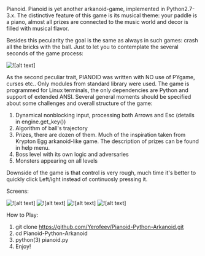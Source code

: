 Pianoid.
Pianoid is yet another arkanoid-game, implemented in Python2.7-3.x. The distinctive feature of this game is its musical theme: your paddle is a piano, almost all prizes are connected to the music world and decor is filled with musical flavor.

Besides this pecularity the goal is the same as always in such games: crash all the bricks with the ball. Just to let you to contemplate the several seconds of the game process:


![![alt text]]( https://github.com/Yerofeev/Pianoid-Python-Arkanoid/blob/master/pics/pianoid_1.gif)

 As the second peculiar trait, PIANOID was written with NO use of PYgame, curses etc.. Only modules from standard library were used. The game is programmed for Linux terminals, the only dependencies are Python and support of extended ANSI.
Several general moments should be specified about some challenges and overall structure of the game:
1. Dynamical nonblocking input, processing both Arrows and Esc (details in engine.get_key())
2. Algorithm of ball's trajectory
3. Prizes, there are dozen of them. Much of the inspiration taken from Krypton Egg arkanoid-like game. 
The description of prizes can be found in help menu.
4. Boss level with its own logic and adversaries
5. Monsters appearing on all levels

Downside of the game is that control is very rough, much time it's better to quickly click Left/ight instead of continuosly pressing it.

Screens:





![![alt text]](https://github.com/Yerofeev/Pianoid-Python-Arkanoid/blob/master/pics/Selection_002.png)
![![alt text]](https://github.com/Yerofeev/Pianoid-Python-Arkanoid/blob/master/pics/Selection_007.png)
![![alt text]](https://github.com/Yerofeev/Pianoid-Python-Arkanoid/blob/master/pics/Selection_004.png)
![![alt text]](https://github.com/Yerofeev/Pianoid-Python-Arkanoid/blob/master/pics/Selection_003.png)


How to Play:
1. git clone https://github.com/Yerofeev/Pianoid-Python-Arkanoid.git
2. cd Pianoid-Python-Arkanoid
3. python(3) pianoid.py
4. Enjoy!
